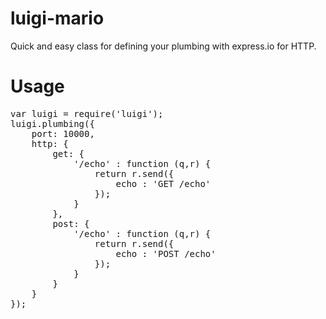 luigi-mario
=====

Quick and easy class for defining your plumbing with express.io for HTTP.


Usage
=====

<pre>
var luigi = require('luigi');
luigi.plumbing({
	port: 10000,
	http: {
		get: {
			'/echo' : function (q,r) {
				return r.send({
					echo : 'GET /echo'
				});
			}
		},
		post: {
			'/echo' : function (q,r) {
				return r.send({
					echo : 'POST /echo'
				});
			}
		}
	}
});
</pre>
